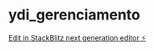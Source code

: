 # ydi_gerenciamento

[Edit in StackBlitz next generation editor ⚡️](https://stackblitz.com/~/github.com/rolfmarquardtjr/ydi_gerenciamento)